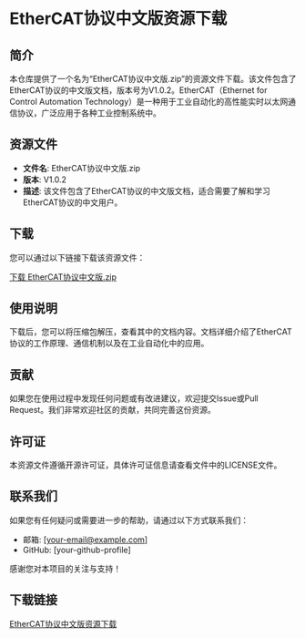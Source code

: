 # EtherCAT协议中文版资源下载

## 简介

本仓库提供了一个名为“EtherCAT协议中文版.zip”的资源文件下载。该文件包含了EtherCAT协议的中文版文档，版本号为V1.0.2。EtherCAT（Ethernet for Control Automation Technology）是一种用于工业自动化的高性能实时以太网通信协议，广泛应用于各种工业控制系统中。

## 资源文件

- **文件名**: EtherCAT协议中文版.zip
- **版本**: V1.0.2
- **描述**: 该文件包含了EtherCAT协议的中文版文档，适合需要了解和学习EtherCAT协议的中文用户。

## 下载

您可以通过以下链接下载该资源文件：

[下载 EtherCAT协议中文版.zip](./EtherCAT协议中文版.zip)

## 使用说明

下载后，您可以将压缩包解压，查看其中的文档内容。文档详细介绍了EtherCAT协议的工作原理、通信机制以及在工业自动化中的应用。

## 贡献

如果您在使用过程中发现任何问题或有改进建议，欢迎提交Issue或Pull Request。我们非常欢迎社区的贡献，共同完善这份资源。

## 许可证

本资源文件遵循开源许可证，具体许可证信息请查看文件中的LICENSE文件。

## 联系我们

如果您有任何疑问或需要进一步的帮助，请通过以下方式联系我们：

- 邮箱: [your-email@example.com]
- GitHub: [your-github-profile]

感谢您对本项目的关注与支持！

## 下载链接

[EtherCAT协议中文版资源下载](https://pan.quark.cn/s/15792d1fd740)